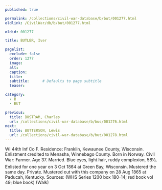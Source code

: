 ```yaml
---
published: true

permalink: /collections/civil-war-database/b/but/001277.html
oldlink: /CivilWar/db/b/but/001277.html

oldid: 001277

title: BUTLER, Iver

pagelist:
  exclude: false
  order: 1277
  image: 
  alt:
  caption:
  title:
  subtitle:      # Defaults to page subtitle
  teaser:

category: 
  - B 
  - BUT

previous:
  title: BUSTRAM, Charles
  url: /collections/civil-war-database/b/bus/001276.html  
next:
  title: BUTTERSON, Lewis
  url: /collections/civil-war-database/b/but/001278.html   
---
```

WI 44th Inf Co F. Residence: Franklin, Kewaunee County, Wisconsin. Enlistment credited to Menasha, Winnebago County. Born in Norway. Civil War: Farmer. Age 37. Married. Blue eyes, light hair, ruddy complexion, 5&#146;8&frac12;&#148;. Enlisted for one year on 3 Oct 1864 at Green Bay, Wisconsin. Mustered the same day. Private. Mustered out with this company on 28 Aug 1865 at Paducah, Kentucky. Sources: (WHS Series 1200 box 180-14; red book vol 49; blue book) (Walk)
